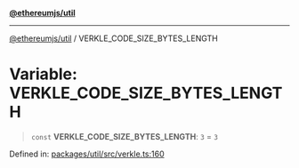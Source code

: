 [**@ethereumjs/util**](../README.md)

***

[@ethereumjs/util](../README.md) / VERKLE\_CODE\_SIZE\_BYTES\_LENGTH

# Variable: VERKLE\_CODE\_SIZE\_BYTES\_LENGTH

> `const` **VERKLE\_CODE\_SIZE\_BYTES\_LENGTH**: `3` = `3`

Defined in: [packages/util/src/verkle.ts:160](https://github.com/ethereumjs/ethereumjs-monorepo/blob/master/packages/util/src/verkle.ts#L160)
